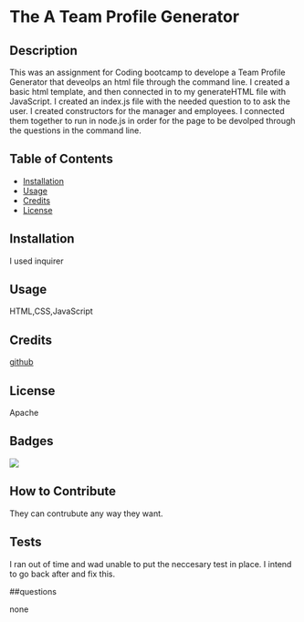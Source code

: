 # The A Team Profile Generator

  ## Description
  
 This was an assignment for Coding bootcamp to develope a Team Profile Generator that deveolps an html file through the command line.   I created a  basic html template, and then connected in to my generateHTML file with JavaScript.  I created an index.js file with the needed question to to ask the user.    I created constructors for the manager and employees.  I connected them together to run in node.js in order for the page to be devolped through the questions in the command line.
  
  ## Table of Contents
  
  - [Installation](#installation)
  - [Usage](#usage)
  - [Credits](#credits)
  - [License](#license)
  
  ## Installation
  
 I used inquirer
  
  ## Usage
  
  HTML,CSS,JavaScript

  ## Credits
  
  [github](https://github.com/Childy77)
  
  ## License
  
  Apache
  
  ## Badges
  
  ![](https://img.shields.io/badge/lincense-Apache-blue)
  
  ## How to Contribute
  
  They can contrubute any way they want.
  
  ## Tests
  
  I ran out of time and wad unable to put the neccesary test in place.  I intend to go back after and fix this.

  ##questions

  none
